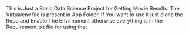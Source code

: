 This is Just a Basic Data Science Project for Getting Movie Results. 
The Virtualenv file is present in App Folder. If You want to use it just clone the Repo and Enable The Envirnoment otherwise
everything is in the Requirement.txt file for using that
